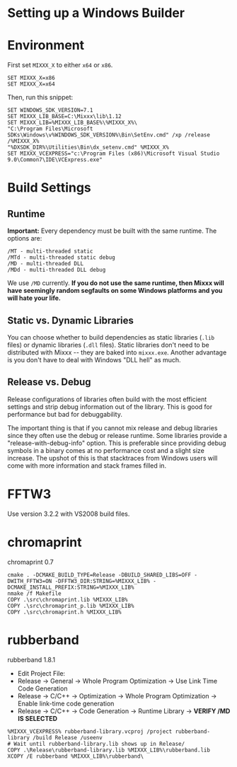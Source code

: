 # Setting up a Windows Builder

# Environment

First set `MIXXX_X` to either `x64` or `x86`.

    SET MIXXX_X=x86
    SET MIXXX_X=x64

Then, run this snippet:

    SET WINDOWS_SDK_VERSION=7.1
    SET MIXXX_LIB_BASE=C:\Mixxx\lib\1.12
    SET MIXXX_LIB=%MIXXX_LIB_BASE%\%MIXXX_X%\
    "C:\Program Files\Microsoft SDKs\Windows\v%WINDOWS_SDK_VERSION%\Bin\SetEnv.cmd" /xp /release /%MIXXX_X%
    "%DXSDK_DIR%\Utilities\Bin\dx_setenv.cmd" %MIXXX_X%
    SET MIXXX_VCEXPRESS="c:\Program Files (x86)\Microsoft Visual Studio 9.0\Common7\IDE\VCExpress.exe"

# Build Settings

## Runtime

**Important:** Every dependency must be built with the same runtime. The
options are:

    /MT - multi-threaded static 
    /MTd - multi-threaded static debug
    /MD - multi-threaded DLL 
    /MDd - multi-threaded DLL debug

We use `/MD` currently. **If you do not use the same runtime, then Mixxx
will have seemingly random segfaults on some Windows platforms and you
will hate your life.**

## Static vs. Dynamic Libraries

You can choose whether to build dependencies as static libraries (`.lib`
files) or dynamic libraries (`.dll` files). Static libraries don't need
to be distributed with Mixxx -- they are baked into `mixxx.exe`. Another
advantage is you don't have to deal with Windows "DLL hell" as much.

## Release vs. Debug

Release configurations of libraries often build with the most efficient
settings and strip debug information out of the library. This is good
for performance but bad for debuggability.

The important thing is that if you cannot mix release and debug
libraries since they often use the debug or release runtime. Some
libraries provide a "release-with-debug-info" option. This is preferable
since providing debug symbols in a binary comes at no performance cost
and a slight size increase. The upshot of this is that stacktraces from
Windows users will come with more information and stack frames filled
in.

# FFTW3

Use version 3.2.2 with VS2008 build files.

# chromaprint

chromaprint 0.7

    cmake . -DCMAKE_BUILD_TYPE=Release -DBUILD_SHARED_LIBS=OFF -DWITH_FFTW3=ON -DFFTW3_DIR:STRING=%MIXXX_LIB% -DCMAKE_INSTALL_PREFIX:STRING=%MIXXX_LIB%
    nmake /f Makefile
    COPY .\src\chromaprint.lib %MIXXX_LIB%
    COPY .\src\chromaprint_p.lib %MIXXX_LIB%
    COPY .\src\chromaprint.h %MIXXX_LIB%

# rubberband

rubberband 1.8.1

  - Edit Project File:
  - Release -\> General -\> Whole Program Optimization -\> Use Link Time
    Code Generation
  - Release -\> C/C++ -\> Optimization -\> Whole Program Optimization
    -\> Enable link-time code generation
  - Release -\> C/C++ -\> Code Generation -\> Runtime Library -\>
    **VERIFY /MD IS SELECTED**

<!-- end list -->

    %MIXXX_VCEXPRESS% rubberband-library.vcproj /project rubberband-library /build Release /useenv 
    # Wait until rubberband-library.lib shows up in Release/
    COPY .\Release\rubberband-library.lib %MIXXX_LIB%\rubberband.lib
    XCOPY /E rubberband %MIXXX_LIB%\rubberband\
